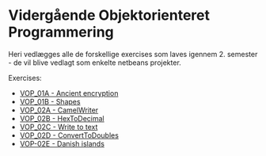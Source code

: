 # Vidergående Objektorienteret Programmering  
Heri vedlægges alle de forskellige exercises som laves igennem 2. semester - de vil blive vedlagt som enkelte netbeans projekter.
  
Exercises:
- [VOP_01A - Ancient encryption](https://github.com/SBangslund/VOP_Exercises/tree/master/VOP_01)
- [VOP_01B - Shapes](https://github.com/SBangslund/VOP_Exercises/tree/master/VOP_01B)
- [VOP_02A - CamelWriter](https://github.com/SBangslund/VOP_Exercises/tree/master/VOP_02A/VOP_02A)
- [VOP_02B - HexToDecimal](https://github.com/SBangslund/VOP_Exercises/tree/master/VOP_02B)
- [VOP_02C - Write to text](https://github.com/SBangslund/VOP_Exercises/tree/master/VOP_02C)
- [VOP_02D - ConvertToDoubles](https://github.com/SBangslund/VOP_Exercises/tree/master/VOP_02D)
- [VOP-02E - Danish islands](https://github.com/SBangslund/VOP_Exercises/tree/master/VOP_02E)
